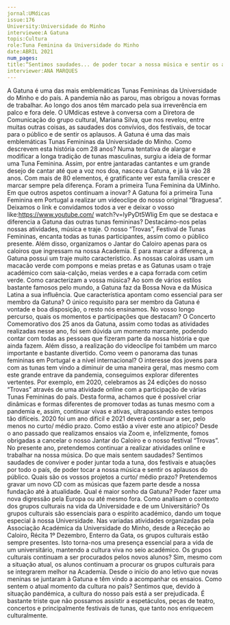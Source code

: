 ```yaml
---
jornal:UMdicas
issue:176
University:Universidade do Minho
interviewee:A Gatuna
topis:Cultura
role:Tuna Feminina da Universidade do Minho
date:ABRIL 2021
num_pages:
title:“Sentimos saudades... de poder tocar a nossa música e sentir os aplausos do público”
interviewer:ANA MARQUES
---
```

A Gatuna é uma das mais emblemáticas Tunas Femininas da Universidade do Minho e do
país. A pandemia não as parou, mas obrigou a novas formas de trabalhar.
Ao longo dos anos têm marcado pela
sua irreverência em palco e fora dele. O
UMdicas esteve à conversa com a Diretora
de Comunicação do grupo cultural,
Mariana Silva, que nos revelou, entre
muitas outras coisas, as saudades dos
convívios, dos festivais, de tocar para o
público e de sentir os aplausos.
A Gatuna é uma das mais emblemáticas
Tunas Femininas da Universidade do
Minho. Como descrevem esta história
com 28 anos?
Numa tentativa de alargar e modificar
a longa tradição de tunas masculinas,
surgiu a ideia de formar uma Tuna
Feminina. Assim, por entre jantaradas
cantantes e um grande desejo de cantar
até que a voz nos doa, nasceu a Gatuna,
e já lá vão 28 anos. Com mais de 80
elementos, é gratificante ver esta família
crescer e marcar sempre pela diferença.
Foram a primeira Tuna Feminina
da UMinho. Em que outros aspetos
continuam a inovar?
A Gatuna foi a primeira Tuna Feminina
em Portugal a realizar um videoclipe do
nosso original “Braguesa”. Deixamos o
link e convidamos todos a ver e deixar o
vosso like:https://www.youtube.com/
watch?v=lyPyDt5Wlig
Em que se destaca e diferencia a Gatuna
das outras tunas femininas?
Destacámo-nos pelas nossas atividades,
música e traje. O nosso “Trovas”, Festival
de Tunas Femininas, encanta todas as
tunas participantes, assim como o público
presente. Além disso, organizamos o
Jantar do Caloiro apenas para os caloiros
que ingressam na nossa Academia.
E para marcar a diferença, a Gatuna
possui um traje muito característico. As
nossas caloiras usam um macacão verde
com pompons e meias pretas e as Gatunas
usam o traje académico com saia-calção,
meias verdes e a capa forrada com cetim
verde.
Como caracterizam a vossa música?
Ao som de vários estilos bastante famosos
pelo mundo, a Gatuna faz da Bossa Nova
e da Música Latina a sua influência.
Que característica apontam como
essencial para ser membro da Gatuna?
O único requisito para ser membro da
Gatuna é vontade e boa disposição, o resto
nós ensinamos.
No vosso longo percurso, quais os
momentos e participações que destacam?
O Concerto Comemorativo dos 25 anos da
Gatuna, assim como todas as atividades
realizadas nesse ano, foi sem dúvida um
momento marcante, podendo contar com
todas as pessoas que fizeram parte da
nossa história e que ainda fazem. Além
disso, a realização do videoclipe foi
também um marco importante e bastante
divertido.
Como veem o panorama das tunas
femininas em Portugal e a nível
internacional?
O interesse dos jovens para com as tunas
tem vindo a diminuir de uma maneira
geral, mas mesmo com este grande
entrave da pandemia, conseguimos
explorar diferentes vertentes. Por
exemplo, em 2020, celebramos as 24
edições do nosso “Trovas” através de
uma atividade online com a participação
de várias Tunas Femininas do país.
Desta forma, achamos que é possível
criar dinâmicas e formas diferentes de
promover todas as tunas mesmo com
a pandemia e, assim, continuar vivas e
ativas, ultrapassando estes tempos tão
difíceis.
2020 foi um ano difícil e 2021 deverá
continuar a ser, pelo menos no curto/
médio prazo. Como estão a viver este
ano atípico?
Desde o ano passado que realizamos
ensaios via Zoom e, infelizmente, fomos
obrigadas a cancelar o nosso Jantar do
Caloiro e o nosso festival “Trovas”. No
presente ano, pretendemos continuar a
realizar atividades online e trabalhar na
nossa música.
Do que mais sentem saudades?
Sentimos saudades de conviver e poder
juntar toda a tuna, dos festivais e atuações
por todo o país, de poder tocar a nossa
música e sentir os aplausos do público.
Quais são os vossos projetos a curto/
médio prazo?
Pretendemos gravar um novo CD com as
músicas que fazem parte desde a nossa
fundação até à atualidade.
Qual é maior sonho da Gatuna?
Poder fazer uma nova digressão pela
Europa ou até mesmo fora.
Como analisam o contexto dos grupos
culturais na vida da Universidade e de
um Universitário?
Os grupos culturais são essenciais para
o espírito académico, dando um toque
especial à nossa Universidade. Nas
variadas atividades organizadas pela
Associação Académica da Universidade do
Minho, desde a Receção ao Caloiro, Récita
1º Dezembro, Enterro da Gata, os grupos
culturais estão sempre presentes. Isto
torna-nos uma presença essencial para
a vida de um universitário, mantendo a
cultura viva no seio académico.
Os grupos culturais continuam a ser
procurados pelos novos alunos?
Sim, mesmo com a situação atual, os
alunos continuam a procurar os grupos
culturais para se integrarem melhor na
Academia. Desde o início do ano letivo
que novas meninas se juntaram à Gatuna
e têm vindo a acompanhar os ensaios.
Como sentem o atual momento da cultura
no país?
Sentimos que, devido à situação
pandémica, a cultura do nosso país está a
ser prejudicada. É bastante triste que não
possamos assistir a espetáculos, peças
de teatro, concertos e principalmente
festivais de tunas, que tanto nos
enriquecem culturalmente.